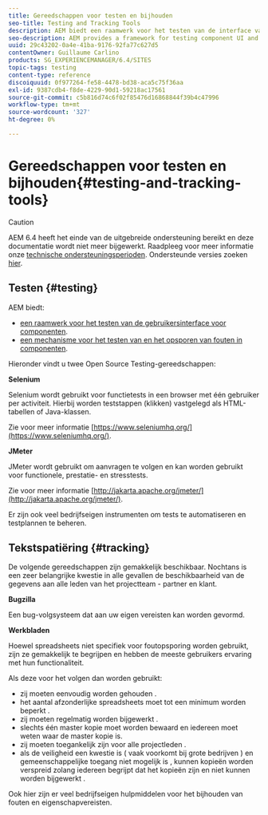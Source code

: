 ```yaml
---
title: Gereedschappen voor testen en bijhouden
seo-title: Testing and Tracking Tools
description: AEM biedt een raamwerk voor het testen van de interface van componenten en een mechanisme voor het testen en opsporen van fouten in componenten
seo-description: AEM provides a framework for testing component UI and a mechanism for testing and debugging components
uuid: 29c43202-0a4e-41ba-9176-92fa77c627d5
contentOwner: Guillaume Carlino
products: SG_EXPERIENCEMANAGER/6.4/SITES
topic-tags: testing
content-type: reference
discoiquuid: 0f977264-fe58-4478-bd38-aca5c75f36aa
exl-id: 9387cdb4-f8de-4229-90d1-59218ac17561
source-git-commit: c5b816d74c6f02f85476d16868844f39b4c47996
workflow-type: tm+mt
source-wordcount: '327'
ht-degree: 0%

---
```


# Gereedschappen voor testen en bijhouden{#testing-and-tracking-tools}

>[!CAUTION]
>
>AEM 6.4 heeft het einde van de uitgebreide ondersteuning bereikt en deze documentatie wordt niet meer bijgewerkt. Raadpleeg voor meer informatie onze [technische ondersteuningsperioden](https://helpx.adobe.com/support/programs/eol-matrix.html). Ondersteunde versies zoeken [hier](https://experienceleague.adobe.com/docs/).

## Testen {#testing}

AEM biedt:

* [een raamwerk voor het testen van de gebruikersinterface voor componenten](/help/sites-developing/hobbes.md).
* [een mechanisme voor het testen van en het opsporen van fouten in componenten](/help/sites-developing/developer-mode.md).

Hieronder vindt u twee Open Source Testing-gereedschappen:

**Selenium**

Selenium wordt gebruikt voor functietests in een browser met één gebruiker per activiteit. Hierbij worden teststappen (klikken) vastgelegd als HTML-tabellen of Java-klassen.

Zie voor meer informatie [https://www.seleniumhq.org/](https://www.seleniumhq.org/).

**JMeter**

JMeter wordt gebruikt om aanvragen te volgen en kan worden gebruikt voor functionele, prestatie- en stresstests.

Zie voor meer informatie [http://jakarta.apache.org/jmeter/](http://jakarta.apache.org/jmeter/).

Er zijn ook veel bedrijfseigen instrumenten om tests te automatiseren en testplannen te beheren.

## Tekstspatiëring {#tracking}

De volgende gereedschappen zijn gemakkelijk beschikbaar. Nochtans is een zeer belangrijke kwestie in alle gevallen de beschikbaarheid van de gegevens aan alle leden van het projectteam - partner en klant.

**Bugzilla**

Een bug-volgsysteem dat aan uw eigen vereisten kan worden gevormd.

**Werkbladen**

Hoewel spreadsheets niet specifiek voor foutopsporing worden gebruikt, zijn ze gemakkelijk te begrijpen en hebben de meeste gebruikers ervaring met hun functionaliteit.

Als deze voor het volgen dan worden gebruikt:

* zij moeten eenvoudig worden gehouden .
* het aantal afzonderlijke spreadsheets moet tot een minimum worden beperkt .
* zij moeten regelmatig worden bijgewerkt .
* slechts één master kopie moet worden bewaard en iedereen moet weten waar de master kopie is.
* zij moeten toegankelijk zijn voor alle projectleden .
* als de veiligheid een kwestie is ( vaak voorkomt bij grote bedrijven ) en gemeenschappelijke toegang niet mogelijk is , kunnen kopieën worden verspreid zolang iedereen begrijpt dat het kopieën zijn en niet kunnen worden bijgewerkt .

Ook hier zijn er veel bedrijfseigen hulpmiddelen voor het bijhouden van fouten en eigenschapvereisten.
